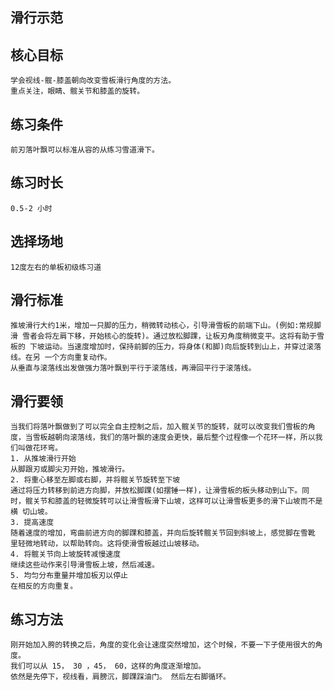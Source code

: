 ## 滑行示范

## 核心目标
    学会视线-髋-膝盖朝向改变雪板滑行角度的方法。
    重点关注，眼睛、髋关节和膝盖的旋转。

## 练习条件
    前刃落叶飘可以标准从容的从练习雪道滑下。

## 练习时长
    0.5-2 小时

## 选择场地
    12度左右的单板初级练习道    
    
## 滑行标准
    推坡滑行大约1米，增加一只脚的压力，稍微转动核心，引导滑雪板的前端下山。(例如:常规脚滑 雪者会将左肩下移，开始核心的旋转)。通过放松脚踝，让板刃角度稍微变平。这将有助于雪板的 下坡运动。当速度增加时，保持前脚的压力，将身体(和脚)向后旋转到山上，并穿过滚落线。在另 一个方向重复动作。
    从垂直与滚落线出发做强力落叶飘到平行于滚落线，再滑回平行于滚落线。

## 滑行要领
    当我们将落叶飘做到了可以完全自主控制之后，加入髋关节的旋转，就可以改变我们雪板的角度，当雪板越朝向滚落线，我们的落叶飘的速度会更快，最后整个过程像一个花环一样，所以我们叫做花环弯。
    1. 从推坡滑行开始
    从脚跟刃或脚尖刃开始，推坡滑行。
    2. 将重心移至左脚或右脚，并将髋关节旋转至下坡
    通过将压力转移到前进方向脚，并放松脚踝(如摆锤一样)，让滑雪板的板头移动到山下。同 时，髋关节和膝盖的轻微旋转可以让滑雪板滑下山坡，这样可以让滑雪板更多的滑下山坡而不是横 切山坡。
    3. 提高速度
    随着速度的增加，弯曲前进方向的脚踝和膝盖，并向后旋转髋关节回到斜坡上，感觉脚在雪靴 里轻微地转动，以帮助转向。这将使滑雪板越过山坡移动。
    4. 将髋关节向上坡旋转减慢速度
    继续这些动作来引导滑雪板上坡，然后减速。
    5. 均匀分布重量并增加板刃以停止
    在相反的方向重复。

## 练习方法
    刚开始加入胯的转换之后，角度的变化会让速度突然增加，这个时候，不要一下子使用很大的角度。
    我们可以从 15， 30 ，45， 60，这样的角度逐渐增加。
    依然是先停下，视线看，肩膀沉，脚踝踩油门。 然后左右脚循环。